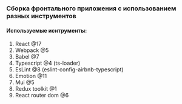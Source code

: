 ### Сборка фронтального приложения с использованием разных инструментов

#### Используемые иснтрументы:
1. React @17
2. Webpack @5
3. Babel @7
4. Typescript @4 (ts-loader)
5. EsLint @8 (eslint-config-airbnb-typescript)
6. Emotion @11
7. Mui @5
8. Redux toolkit @1
9. React router dom @6
